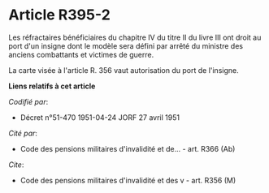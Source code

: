 # Article R395-2

Les réfractaires bénéficiaires du chapitre IV du titre II du livre III ont droit au port d'un insigne dont le modèle sera
défini par arrêté du ministre des anciens combattants et victimes de guerre.

La carte visée à l'article R. 356 vaut autorisation du port de l'insigne.

**Liens relatifs à cet article**

_Codifié par_:

  - Décret n°51-470 1951-04-24 JORF 27 avril 1951

_Cité par_:

  - Code des pensions militaires d'invalidité et de... - art. R366 (Ab)

_Cite_:

  - Code des pensions militaires d'invalidité et des v - art. R356 (M)
